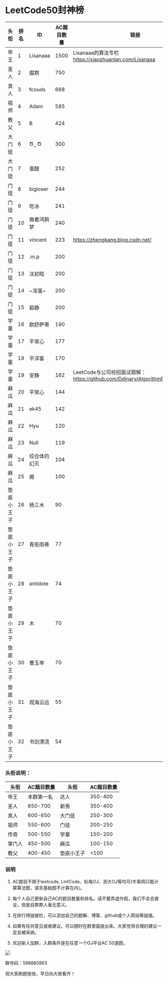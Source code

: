 # LeetCode50封神榜

|头衔|排名|ID|AC题目数量|链接|
|---|---|---|---|---|
|帝王|1|Lisanaaa|1500|Lisanaaa的算法专栏 https://xiaozhuanlan.com/Lisanaaa|
|圣人|2|艒黙| 750||
|真人|3|fcouds|668||
|祖师|4|Adam|585||
|教父|5|B|424||
|大门徒|6|Ծ‸ Ծ|300||
|大门徒|7|蛋醇|252||
|门徒|8|bigloser|244||
|门徒|9|吃冰|241||
|门徒|10|做着鸿鹄梦|240||
|门徒|11|vincent|223|https://zhengkang.blog.csdn.net/|
|门徒|12|.m.p|200||
|门徒|13|沈初晗|200||
|门徒|14|~浑蛋~|200||
|门徒|15|茹静|200||
|学童|16|欧舒萨蒂|190||
|学童|17|平常心|177||
|学童|18|平洋客|170||
|学童|19|安静|162|LeetCode与公司校招面试题解：https://github.com/Ddinary/AlgorithmProblemRecord|
|麻瓜|20|平常心|144||
|麻瓜|21|ek45|142||
|麻瓜|22|Hyu|120||
|麻瓜|23|Null|119||
|麻瓜|24|综合体的幻灭|104
|麻瓜|25|瘾|100||
|垫底小王子|26|杨三木|90||
|垫底小王子|27|青街雨巷|77|
|垫底小王子|28|antidote|74|
|垫底小王子|29|木|70|
|垫底小王子|30|曹玉举|70|
|垫底小王子|31|观海云远|55|
|垫底小王子|32|书剑漂流|54|

### 头衔说明：

|头衔|AC题目数量|头衔|AC题目数量|
|---|---|---|---|
|帝王|本群第一名|达人|350-400|
|圣人|650-700|新秀|350-400|
|真人|600-650|大门徒|250-300|
|祖师|550-600|门徒|200-250|
|传奇|500-550|学童|150-200|
|掌门人|450-500|麻瓜|100-150|
|教父|400-450|垫底小王子|<100|


### 说明

1. AC题目不限于leetcode, LintCode、杭电OJ、浙大OJ等均可(牛客网只能计算算法题，语言基础题不计算在内)。

2. 每个人自己更新自己AC的题目数量和排名。请不要弄虚作假，我们不会去查证，但是自欺欺人毫无意义。

3. 在排行榜链接栏，可以添加自己的题解、博客、github或个人网站等链接。

4. 如果有任何意见或者建议，可以随时在群里面提出来。大家觉得合理的建议一定会被采纳。

5. 欢迎新人加群，入群条件是在任意一个OJ平台AC 50道题。


![](https://github.com/zkangHUST/LeetCodeRanking/blob/master/Src/QQ.jpg?raw=true)

群号码：598880963

祝大家刷题愉快，早日向大佬看齐！
